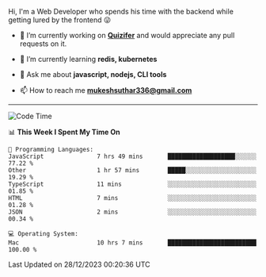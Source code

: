 Hi, I'm a Web Developer who spends his time with the backend while getting lured by the frontend 😜

- 🔭 I’m currently working on **[Quizifer](https://github.com/SutharMukesh/Quizifer/)** and would appreciate any pull requests on it.

- 🌱 I’m currently learning **redis, kubernetes**

- 💬 Ask me about **javascript, nodejs, CLI tools**

- 📫 How to reach me **mukeshsuthar336@gmail.com**

---
<!--START_SECTION:waka-->
![Code Time](http://img.shields.io/badge/Code%20Time-2%2C707%20hrs%2021%20mins-blue)

📊 **This Week I Spent My Time On** 

```text
💬 Programming Languages: 
JavaScript               7 hrs 49 mins       ███████████████████░░░░░░   77.22 % 
Other                    1 hr 57 mins        █████░░░░░░░░░░░░░░░░░░░░   19.29 % 
TypeScript               11 mins             ░░░░░░░░░░░░░░░░░░░░░░░░░   01.85 % 
HTML                     7 mins              ░░░░░░░░░░░░░░░░░░░░░░░░░   01.28 % 
JSON                     2 mins              ░░░░░░░░░░░░░░░░░░░░░░░░░   00.34 % 

💻 Operating System: 
Mac                      10 hrs 7 mins       █████████████████████████   100.00 % 
```


 Last Updated on 28/12/2023 00:20:36 UTC
<!--END_SECTION:waka-->
